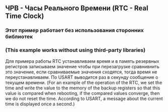 
## ЧРВ - Часы Реального Времени (RTC - Real Time Clock)
### Этот пример работает без использования сторонних библиотек
### (This example works without using third-party libraries)

Для примера работы RTC устанавливаем время и в память резервных регистров записываем значение чтобы при перезагрузке сравнивнить это значение, если сравниваемые значения сходятся, тогда время не переустанавливаем. По USART выводится раз в секунду сообщение о текущем времени.
(For an example of the operation of the RTC, we set the time and write the value to the memory of the backup registers so that this value is compared when rebooting, if the compared values converge, then we do not reset the time. According to USART, a message about the current time is displayed once a second.)
